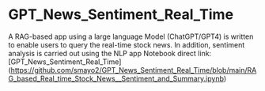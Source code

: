 # GPT_News_Sentiment_Real_Time
A RAG-based app using a large language Model (ChatGPT/GPT4) is written to enable users to query the real-time stock news. In addition, sentiment analysis is carried out using the NLP app
Notebook direct link: [GPT_News_Sentiment_Real_Time] (https://github.com/smayo2/GPT_News_Sentiment_Real_Time/blob/main/RAG_based_Real_time_Stock_News__Sentiment_and_Summary.ipynb)
